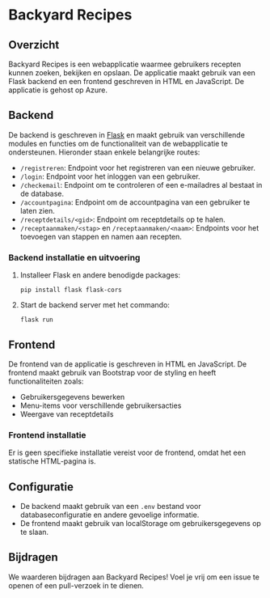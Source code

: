 # Backyard Recipes

## Overzicht

Backyard Recipes is een webapplicatie waarmee gebruikers recepten kunnen zoeken, bekijken en opslaan. De applicatie maakt gebruik van een Flask backend en een frontend geschreven in HTML en JavaScript. De applicatie is gehost op Azure.

## Backend

De backend is geschreven in [Flask](https://flask.palletsprojects.com/) en maakt gebruik van verschillende modules en functies om de functionaliteit van de webapplicatie te ondersteunen. Hieronder staan enkele belangrijke routes:

- `/registreren`: Endpoint voor het registreren van een nieuwe gebruiker.
- `/login`: Endpoint voor het inloggen van een gebruiker.
- `/checkemail`: Endpoint om te controleren of een e-mailadres al bestaat in de database.
- `/accountpagina`: Endpoint om de accountpagina van een gebruiker te laten zien.
- `/receptdetails/<gid>`: Endpoint om receptdetails op te halen.
- `/receptaanmaken/<stap>` en `/receptaanmaken/<naam>`: Endpoints voor het toevoegen van stappen en namen aan recepten.

### Backend installatie en uitvoering

1. Installeer Flask en andere benodigde packages:

    ```
    pip install flask flask-cors
    ```

2. Start de backend server met het commando:

    ```
    flask run
    ```

## Frontend

De frontend van de applicatie is geschreven in HTML en JavaScript. De frontend maakt gebruik van Bootstrap voor de styling en heeft functionaliteiten zoals:

- Gebruikersgegevens bewerken
- Menu-items voor verschillende gebruikersacties
- Weergave van receptdetails

### Frontend installatie

Er is geen specifieke installatie vereist voor de frontend, omdat het een statische HTML-pagina is. 

## Configuratie

- De backend maakt gebruik van een `.env` bestand voor databaseconfiguratie en andere gevoelige informatie.
- De frontend maakt gebruik van localStorage om gebruikersgegevens op te slaan.

## Bijdragen

We waarderen bijdragen aan Backyard Recipes! Voel je vrij om een issue te openen of een pull-verzoek in te dienen.


